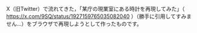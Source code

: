 X（旧Twitter）で流れてきた，「某庁の現業室にある時計を再現してみた」（ https://x.com/9SQ/status/1927159765035082040 ）（勝手に引用してすみません…）をブラウザで再現しようとして作ったものです。
